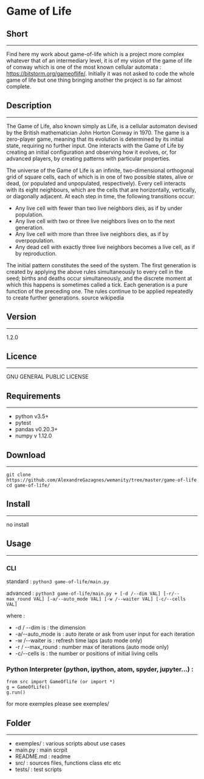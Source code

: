# Game of Life


## Short
-------------------------------------------------------
Find here my work about game-of-life which is a project more complex whatever that of an intermediary level, it is of my vision of the game of life of conway which is one of the most known cellular automata : https://bitstorm.org/gameoflife/. Initially it was not asked to code the whole game of life but one thing bringing another the project is so far almost complete.


## Description
-------------------------------------------------------
The Game of Life, also known simply as Life, is a cellular automaton devised by the British mathematician John Horton Conway in 1970. The game is a zero-player game, meaning that its evolution is determined by its initial state, requiring no further input. One interacts with the Game of Life by creating an initial configuration and observing how it evolves, or, for advanced players, by creating patterns with particular properties. 

The universe of the Game of Life is an infinite, two-dimensional orthogonal grid of square cells, each of which is in one of two possible states, alive or dead, (or populated and unpopulated, respectively). Every cell interacts with its eight neighbours, which are the cells that are horizontally, vertically, or diagonally adjacent. At each step in time, the following transitions occur:
* Any live cell with fewer than two live neighbors dies, as if by under population.
* Any live cell with two or three live neighbors lives on to the next generation. 
* Any live cell with more than three live neighbors dies, as if by overpopulation. 
* Any dead cell with exactly three live neighbors becomes a live cell, as if by reproduction.

The initial pattern constitutes the seed of the system. The first generation is created by applying the above rules simultaneously to every cell in the seed; births and deaths occur simultaneously, and the discrete moment at which this happens is sometimes called a tick. Each generation is a pure function of the preceding one. The rules continue to be applied repeatedly to create further generations. source wikipedia


## Version
-------------------------------------------------------
1.2.0

## Licence
-------------------------------------------------------
GNU GENERAL PUBLIC LICENSE


## Requirements
-------------------------------------------------------
* python  v3.5+
* pytest  
* pandas  v0.20.3+
* numpy  v 1.12.0
	

## Download
-------------------------------------------------------
```cd
git clone https://github.com/AlexandreGazagnes/wemanity/tree/master/game-of-life
cd game-of-life/
```

## Install
-------------------------------------------------------
    
no install
    
    

## Usage
-------------------------------------------------------

### CLI
standard : ```python3 game-of-life/main.py```

advanced : ```python3 game-of-life/main.py + [-d /--dim VAL] [-r/--max_round VAL] [-a/--auto_mode VAL] [-w /--waiter VAL] [-c/--cells VAL]```

where : 
*  -d / --dim is :      the dimension
*  -a/--auto_mode is :  auto iterate or ask <Enter> from user input for each iteration
*  -w /--waiter is :    refresh time laps (auto mode only)
*  -r / --max_round :   number max of iterations (auto mode only)
*  -c/--cells is :      the number or positions of initial living cells



### Python Interpreter (python, ipython, atom, spyder, jupyter...) : 

```
from src import GameOflife (or import *)
g = GameOfLife()
g.run()
```
for more exemples please see exemples/


## Folder  
-------------------------------------------------------
* exemples/      : various scripts about use cases 
* main.py        : main scrpit 
* README.md      : readme
* src/	         : sources files, functions class etc etc
* tests/         : test scripts 


